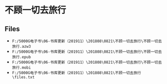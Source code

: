 # 不顾一切去旅行

## Files

- `F:/5000G电子书\06-书库更新（201911）\201808\0821\不顾一切去旅行\不顾一切去旅行.azw3`
- `F:/5000G电子书\06-书库更新（201911）\201808\0821\不顾一切去旅行\不顾一切去旅行.epub`
- `F:/5000G电子书\06-书库更新（201911）\201808\0821\不顾一切去旅行\不顾一切去旅行.mobi`
- `F:/5000G电子书\06-书库更新（201911）\201808\0821\不顾一切去旅行\files.txt`

